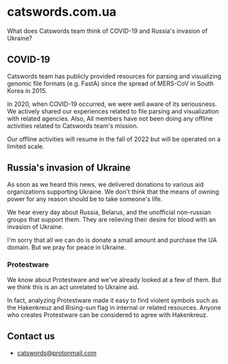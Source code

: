 # catswords.com.ua
What does Catswords team think of COVID-19 and Russia's invasion of Ukraine?

## COVID-19
Catswords team has publicly provided resources for parsing and visualizing genomic file formats (e.g. FastA) since the spread of MERS-CoV in South Korea in 2015.

In 2020, when COVID-19 occurred, we were well aware of its seriousness. We actively shared our experiences related to file parsing and visualization with related agencies. Also, All members have not been doing any offline activities related to Catswords team's mission.

Our offline activities will resume in the fall of 2022 but will be operated on a limited scale.

## Russia's invasion of Ukraine
As soon as we heard this news, we delivered donations to various aid organizations supporting Ukraine. We don't think that the means of owning power for any reason should be to take someone's life.

We hear every day about Russia, Belarus, and the unofficial non-russian groups that support them. They are relieving their desire for blood with an invasion of Ukraine.

I'm sorry that all we can do is donate a small amount and purchase the UA domain. But we pray for peace in Ukraine.

### Protestware
We know about Protestware and we've already looked at a few of them. But we think this is an act unrelated to Ukraine aid.

In fact, analyzing Protestware made it easy to find violent symbols such as the Hakenkreuz and Rising-sun flag in internal or related resources. Anyone who creates Protestware can be considered to agree with Hakenkreuz.

## Contact us
  * catswords@protonmail.com
